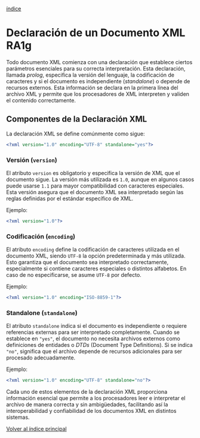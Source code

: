 [índice](./LM0400_indice.md)

# Declaración de un Documento XML RA1g

Todo documento XML comienza con una declaración que establece ciertos parámetros esenciales para su correcta interpretación. Esta declaración, llamada *prolog*, especifica la versión del lenguaje, la codificación de caracteres y si el documento es independiente (*standalone*) o depende de recursos externos. Esta información se declara en la primera línea del archivo XML y permite que los procesadores de XML interpreten y validen el contenido correctamente.

## Componentes de la Declaración XML

La declaración XML se define comúnmente como sigue:
```xml
<?xml version="1.0" encoding="UTF-8" standalone="yes"?>
```

### Versión (`version`)

El atributo `version` es obligatorio y especifica la versión de XML que el documento sigue. La versión más utilizada es `1.0`, aunque en algunos casos puede usarse `1.1` para mayor compatibilidad con caracteres especiales. Esta versión asegura que el documento XML sea interpretado según las reglas definidas por el estándar específico de XML.

Ejemplo:
```xml
<?xml version="1.0"?>
```

### Codificación (`encoding`)

El atributo `encoding` define la codificación de caracteres utilizada en el documento XML, siendo `UTF-8` la opción predeterminada y más utilizada. Esto garantiza que el documento sea interpretado correctamente, especialmente si contiene caracteres especiales o distintos alfabetos. En caso de no especificarse, se asume `UTF-8` por defecto.

Ejemplo:
```xml
<?xml version="1.0" encoding="ISO-8859-1"?>
```

### Standalone (`standalone`)

El atributo `standalone` indica si el documento es independiente o requiere referencias externas para ser interpretado completamente. Cuando se establece en `"yes"`, el documento no necesita archivos externos como definiciones de entidades o *DTDs* (Document Type Definitions). Si se indica `"no"`, significa que el archivo depende de recursos adicionales para ser procesado adecuadamente.

Ejemplo:
```xml
<?xml version="1.0" encoding="UTF-8" standalone="no"?>
```

Cada uno de estos elementos de la declaración XML proporciona información esencial que permite a los procesadores leer e interpretar el archivo de manera correcta y sin ambigüedades, facilitando así la interoperabilidad y confiabilidad de los documentos XML en distintos sistemas.

[Volver al índice principal](./LM0400_indice.md)